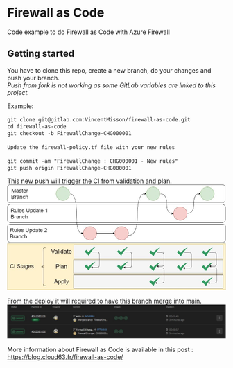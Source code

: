 # Firewall as Code

Code example to do Firewall as Code with Azure Firewall 

## Getting started

You have to clone this repo, create a new branch, do your changes and push your branch.  
*Push from fork is not working as some GitLab variables are linked to this project.*

Example: 
```
git clone git@gitlab.com:VincentMisson/firewall-as-code.git
cd firewall-as-code
git checkout -b FirewallChange-CHG000001

Update the firewall-policy.tf file with your new rules

git commit -am "FirewallChange : CHG000001 - New rules"
git push origin FirewallChange-CHG000001
```

This new push will trigger the CI from validation and plan. 
![Azure Firewall Git](doc/Azure-Firewall-Git.jpg)

From the deploy it will required to have this branch merge into main. 
![GitLab CI-CD](doc/GitLab-CICD.jpg)

More information about Firewall as Code is available in this post : https://blog.cloud63.fr/firewall-as-code/